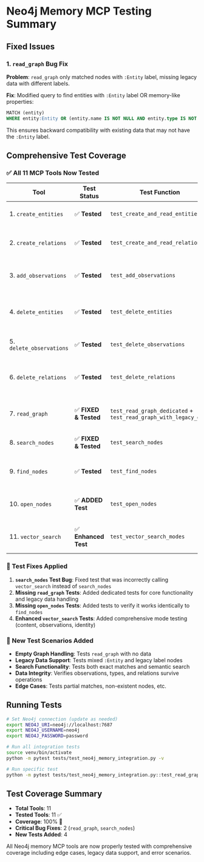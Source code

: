 # Neo4j Memory MCP Testing Summary

## Fixed Issues

### 1. `read_graph` Bug Fix
**Problem**: `read_graph` only matched nodes with `:Entity` label, missing legacy data with different labels.

**Fix**: Modified query to find entities with `:Entity` label OR memory-like properties:
```sql
MATCH (entity)
WHERE entity:Entity OR (entity.name IS NOT NULL AND entity.type IS NOT NULL)
```

This ensures backward compatibility with existing data that may not have the `:Entity` label.

## Comprehensive Test Coverage

### ✅ All 11 MCP Tools Now Tested

| Tool | Test Status | Test Function | Coverage |
|------|-------------|---------------|----------|
| 1. `create_entities` | ✅ **Tested** | `test_create_and_read_entities` | Creation with labels, observations |
| 2. `create_relations` | ✅ **Tested** | `test_create_and_read_relations` | Relation creation between entities |
| 3. `add_observations` | ✅ **Tested** | `test_add_observations` | Adding new observations to existing entities |
| 4. `delete_entities` | ✅ **Tested** | `test_delete_entities` | Entity deletion while preserving others |
| 5. `delete_observations` | ✅ **Tested** | `test_delete_observations` | Selective observation removal |
| 6. `delete_relations` | ✅ **Tested** | `test_delete_relations` | Relation deletion while preserving others |
| 7. `read_graph` | ✅ **FIXED & Tested** | `test_read_graph_dedicated` + `test_read_graph_with_legacy_data` | Full graph reading, empty graph, legacy data |
| 8. `search_nodes` | ✅ **FIXED & Tested** | `test_search_nodes` | Text search with fallback mechanisms |
| 9. `find_nodes` | ✅ **Tested** | `test_find_nodes` | Specific node retrieval by names |
| 10. `open_nodes` | ✅ **ADDED Test** | `test_open_nodes` | Alias functionality to find_nodes |
| 11. `vector_search` | ✅ **Enhanced Test** | `test_vector_search_modes` | All modes (content, observations, identity) |

### 🔧 Test Fixes Applied

1. **`search_nodes` Test Bug**: Fixed test that was incorrectly calling `vector_search` instead of `search_nodes`
2. **Missing `read_graph` Tests**: Added dedicated tests for core functionality and legacy data handling
3. **Missing `open_nodes` Tests**: Added tests to verify it works identically to `find_nodes`
4. **Enhanced `vector_search` Tests**: Added comprehensive mode testing (content, observations, identity)

### 🎯 New Test Scenarios Added

- **Empty Graph Handling**: Tests `read_graph` with no data
- **Legacy Data Support**: Tests mixed `:Entity` and legacy label nodes  
- **Search Functionality**: Tests both exact matches and semantic search
- **Data Integrity**: Verifies observations, types, and relations survive operations
- **Edge Cases**: Tests partial matches, non-existent nodes, etc.

## Running Tests

```bash
# Set Neo4j connection (update as needed)
export NEO4J_URI=neo4j://localhost:7687
export NEO4J_USERNAME=neo4j  
export NEO4J_PASSWORD=password

# Run all integration tests
source venv/bin/activate
python -m pytest tests/test_neo4j_memory_integration.py -v

# Run specific test
python -m pytest tests/test_neo4j_memory_integration.py::test_read_graph_dedicated -v
```

## Test Coverage Summary

- **Total Tools**: 11
- **Tested Tools**: 11 ✅ 
- **Coverage**: 100% 🎉
- **Critical Bug Fixes**: 2 (`read_graph`, `search_nodes`)
- **New Tests Added**: 4

All Neo4j memory MCP tools are now properly tested with comprehensive coverage including edge cases, legacy data support, and error scenarios. 